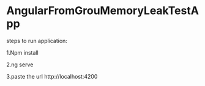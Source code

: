 # AngularFromGrouMemoryLeakTestApp

steps to run application:

1.Npm install

2.ng serve

3.paste the url http://localhost:4200

